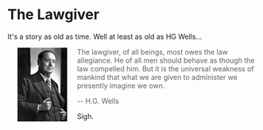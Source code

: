 # The Lawgiver

It's a story as old as time. Well at least as old as HG Wells...

<!--more-->
<img src="/images/hgwells.jpg" align="left" hspace="20px" width="100px"/>

> The lawgiver, of all beings, most owes the law allegiance. He of all men should behave as though the law compelled him. But it is the universal weakness of mankind that what we are given to administer we presently imagine we own.
> 
> -- H.G. Wells

Sigh.

